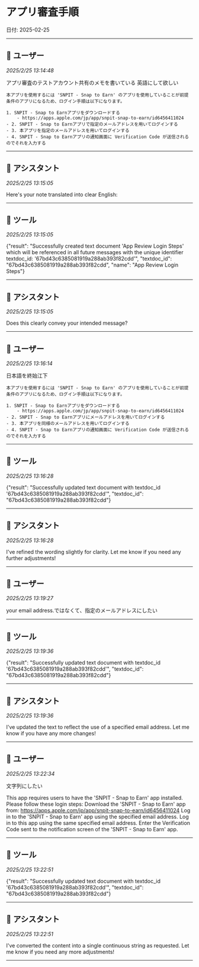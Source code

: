 # アプリ審査手順

日付: 2025-02-25

---

## 👤 ユーザー
*2025/2/25 13:14:48*

アプリ審査のテストアカウント共有のメモを書いている
英語にして欲しい

```
本アプリを使用するには 'SNPIT - Snap to Earn' のアプリを使用していることが前提条件のアプリになるため、ログイン手順は以下になります。

1. SNPIT - Snap to Earnアプリをダウンロードする
    - https://apps.apple.com/jp/app/snpit-snap-to-earn/id6456411024
- 2. SNPIT - Snap to Earnアプリで指定のメールアドレスを用いてログインする
- 3. 本アプリを指定のメールアドレスを用いてログインする
- 4. SNPIT - Snap to Earnアプリの通知画面に Verification Code が送信されるのでそれを入力する
```

---

## 🤖 アシスタント
*2025/2/25 13:15:05*

Here's your note translated into clear English:

---

## 🔧 ツール
*2025/2/25 13:15:05*

{"result": "Successfully created text document 'App Review Login Steps' which will be referenced in all future messages with the unique identifier textdoc_id: '67bd43c6385081919a288ab393f82cdd'", "textdoc_id": "67bd43c6385081919a288ab393f82cdd", "name": "App Review Login Steps"}

---

## 🤖 アシスタント
*2025/2/25 13:15:05*

Does this clearly convey your intended message?

---

## 👤 ユーザー
*2025/2/25 13:16:14*

日本語を終始江下

```
本アプリを使用するには 'SNPIT - Snap to Earn' のアプリを使用していることが前提条件のアプリになるため、ログイン手順は以下になります。

1. SNPIT - Snap to Earnアプリをダウンロードする
    - https://apps.apple.com/jp/app/snpit-snap-to-earn/id6456411024
- 2. SNPIT - Snap to Earnアプリにメールアドレスを用いてログインする
- 3. 本アプリを同様のメールアドレスを用いてログインする
- 4. SNPIT - Snap to Earnアプリの通知画面に Verification Code が送信されるのでそれを入力する
```

---

## 🔧 ツール
*2025/2/25 13:16:28*

{"result": "Successfully updated text document with textdoc_id '67bd43c6385081919a288ab393f82cdd'", "textdoc_id": "67bd43c6385081919a288ab393f82cdd"}

---

## 🤖 アシスタント
*2025/2/25 13:16:28*

I've refined the wording slightly for clarity. Let me know if you need any further adjustments!

---

## 👤 ユーザー
*2025/2/25 13:19:27*

your email address.ではなくて、指定のメールアドレスにしたい

---

## 🔧 ツール
*2025/2/25 13:19:36*

{"result": "Successfully updated text document with textdoc_id '67bd43c6385081919a288ab393f82cdd'", "textdoc_id": "67bd43c6385081919a288ab393f82cdd"}

---

## 🤖 アシスタント
*2025/2/25 13:19:36*

I've updated the text to reflect the use of a specified email address. Let me know if you have any more changes!

---

## 👤 ユーザー
*2025/2/25 13:22:34*

文字列にしたい

This app requires users to have the 'SNPIT - Snap to Earn' app installed. Please follow these login steps:
Download the 'SNPIT - Snap to Earn' app from:
https://apps.apple.com/jp/app/snpit-snap-to-earn/id6456411024
Log in to the 'SNPIT - Snap to Earn' app using the specified email address.
Log in to this app using the same specified email address.
Enter the Verification Code sent to the notification screen of the 'SNPIT - Snap to Earn' app.

---

## 🔧 ツール
*2025/2/25 13:22:51*

{"result": "Successfully updated text document with textdoc_id '67bd43c6385081919a288ab393f82cdd'", "textdoc_id": "67bd43c6385081919a288ab393f82cdd"}

---

## 🤖 アシスタント
*2025/2/25 13:22:51*

I've converted the content into a single continuous string as requested. Let me know if you need any more adjustments!

---
